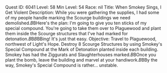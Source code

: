 Quest ID: 6041
Level: 58
Min Level: 54
Race: nil
Title: When Smokey Sings, I Get Violent
Description: While you were gathering the supplies, I had some of my people handle marking the Scourge buildings we need demolished.$B$BHere's the plan: I'm going to give you ten sticks of my special compound. You're going to take them over to Plaguewood and plant them inside the Scourge structures that I've had marked for detonation.$B$B<Smokey snaps his fingers.>$B$BBing! It's just that easy.
Objective: Travel to Plaguewood, northwest of Light's Hope. Destroy 8 Scourge Structures by using Smokey's Special Compound at the Mark of Detonation planted inside each building. Smokey has had the Ziggurats and Slaughterhouses marked.$B$BOnce you plant the bomb, leave the building and marvel at your handiwork.$B$BBy the way, Smokey's Special Compound is rather... unstable.
